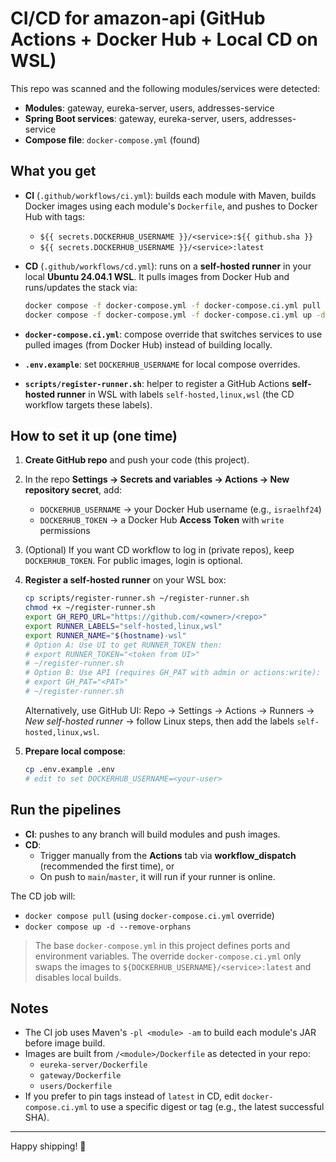 # CI/CD for amazon-api (GitHub Actions + Docker Hub + Local CD on WSL)

This repo was scanned and the following modules/services were detected:

- **Modules**: gateway, eureka-server, users, addresses-service
- **Spring Boot services**: gateway, eureka-server, users, addresses-service
- **Compose file**: `docker-compose.yml` (found)

## What you get

- **CI** (`.github/workflows/ci.yml`): builds each module with Maven, builds Docker images using each module's `Dockerfile`, and pushes to Docker Hub with tags:
  - `${{ secrets.DOCKERHUB_USERNAME }}/<service>:${{ github.sha }}`
  - `${{ secrets.DOCKERHUB_USERNAME }}/<service>:latest`

- **CD** (`.github/workflows/cd.yml`): runs on a **self-hosted runner** in your local **Ubuntu 24.04.1 WSL**. It pulls images from Docker Hub and runs/updates the stack via:
  ```bash
  docker compose -f docker-compose.yml -f docker-compose.ci.yml pull
  docker compose -f docker-compose.yml -f docker-compose.ci.yml up -d --remove-orphans
  ```

- **`docker-compose.ci.yml`**: compose override that switches services to use pulled images (from Docker Hub) instead of building locally.

- **`.env.example`**: set `DOCKERHUB_USERNAME` for local compose overrides.

- **`scripts/register-runner.sh`**: helper to register a GitHub Actions **self-hosted runner** in WSL with labels `self-hosted,linux,wsl` (the CD workflow targets these labels).

## How to set it up (one time)

1. **Create GitHub repo** and push your code (this project).

2. In the repo **Settings → Secrets and variables → Actions → New repository secret**, add:
   - `DOCKERHUB_USERNAME` → your Docker Hub username (e.g., `israelhf24`)
   - `DOCKERHUB_TOKEN` → a Docker Hub **Access Token** with `write` permissions

3. (Optional) If you want CD workflow to log in (private repos), keep `DOCKERHUB_TOKEN`. For public images, login is optional.

4. **Register a self-hosted runner** on your WSL box:
   ```bash
   cp scripts/register-runner.sh ~/register-runner.sh
   chmod +x ~/register-runner.sh
   export GH_REPO_URL="https://github.com/<owner>/<repo>"
   export RUNNER_LABELS="self-hosted,linux,wsl"
   export RUNNER_NAME="$(hostname)-wsl"
   # Option A: Use UI to get RUNNER_TOKEN then:
   # export RUNNER_TOKEN="<token from UI>"
   # ~/register-runner.sh
   # Option B: Use API (requires GH_PAT with admin or actions:write):
   # export GH_PAT="<PAT>"
   # ~/register-runner.sh
   ```

   Alternatively, use GitHub UI: Repo → Settings → Actions → Runners → *New self-hosted runner* → follow Linux steps, then add the labels `self-hosted,linux,wsl`.

5. **Prepare local compose**:
   ```bash
   cp .env.example .env
   # edit to set DOCKERHUB_USERNAME=<your-user>
   ```

## Run the pipelines

- **CI**: pushes to any branch will build modules and push images.
- **CD**:
  - Trigger manually from the **Actions** tab via **workflow_dispatch** (recommended the first time), or
  - On push to `main`/`master`, it will run if your runner is online.

The CD job will:
- `docker compose pull` (using `docker-compose.ci.yml` override)
- `docker compose up -d --remove-orphans`

> The base `docker-compose.yml` in this project defines ports and environment variables. The override `docker-compose.ci.yml` only swaps the images to `${DOCKERHUB_USERNAME}/<service>:latest` and disables local builds.

## Notes

- The CI job uses Maven's `-pl <module> -am` to build each module's JAR before image build.
- Images are built from `/<module>/Dockerfile` as detected in your repo:
  - `eureka-server/Dockerfile`
  - `gateway/Dockerfile`
  - `users/Dockerfile`
- If you prefer to pin tags instead of `latest` in CD, edit `docker-compose.ci.yml` to use a specific digest or tag (e.g., the latest successful SHA).

---

Happy shipping! 🚀
